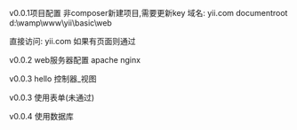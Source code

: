 v0.0.1项目配置
非composer新建项目,需要更新key
域名:
yii.com
documentroot  d:\wamp\www\yii\basic\web

直接访问:
yii.com
如果有页面则通过

v0.0.2 web服务器配置
apache
nginx

v0.0.3 hello 控制器_视图

v0.0.3 使用表单(未通过)

v0.0.4 使用数据库